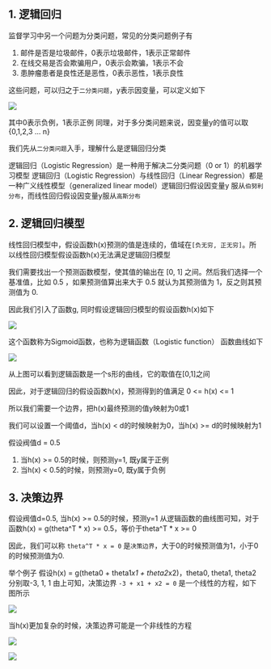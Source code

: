 ## 1. 逻辑回归
监督学习中另一个问题为分类问题，常见的分类问题例子有

1. 邮件是否是垃圾邮件，0表示垃圾邮件，1表示正常邮件
2. 在线交易是否会欺骗用户，0表示会欺骗，1表示不会
3. 患肿瘤患者是良性还是恶性，0表示恶性，1表示良性

这些问题，可以归之于`二分类问题`，y表示因变量，可以定义如下

![](http://52opencourse.com/?qa=blob&qa_blobid=8298951987645335658)

其中0表示负例，1表示正例
同理，对于多分类问题来说，因变量y的值可以取{0,1,2,3 ... n}

我们先从`二分类问题`入手，理解什么是逻辑回归分类

逻辑回归（Logistic Regression）是一种用于解决二分类问题（0 or 1）的机器学习模型
逻辑回归（Logistic Regression）与线性回归（Linear Regression）都是一种广义线性模型（generalized linear model）逻辑回归假设因变量y 服从`伯努利分布`，而线性回归假设因变量y服从`高斯分布`

## 2. 逻辑回归模型
线性回归模型中，假设函数h(x)预测的值是连续的，值域在`[负无穷, 正无穷]`。所以线性回归模型假设函数h(x)无法满足逻辑回归模型

我们需要找出一个预测函数模型，使其值的输出在 [0, 1] 之间。然后我们选择一个基准值，比如 0.5 ，如果预测值算出来大于 0.5 就认为其预测值为 1，反之则其预测值为 0.

因此我们引入了函数g, 同时假设逻辑回归模型的假设函数h(x)如下

![](http://52opencourse.com/?qa=blob&qa_blobid=10421873245604717587)

这个函数称为Sigmoid函数，也称为逻辑函数（Logistic function） 函数曲线如下

![](http://img.blog.csdn.net/20160409203837285)

从上图可以看到逻辑函数是一个s形的曲线，它的取值在[0,1]之间

因此，对于逻辑回归的假设函数h(x)，预测得到的值满足 0 <= h(x) <= 1

所以我们需要一个边界，把h(x)最终预测的值y映射为0或1

我们可以设置一个阈值d，当h(x) < d的时候映射为0，当h(x) >= d的时候映射为1

假设阀值d = 0.5

1. 当h(x) >= 0.5的时候，则预测y=1, 既y属于正例
2. 当h(x) < 0.5的时候，则预测y=0, 既y属于负例


## 3. 决策边界
假设阀值d=0.5, 当h(x) >= 0.5的时候，预测y=1
从逻辑函数的曲线图可知，对于函数h(x) = g(theta^T * x) >= 0.5，等价于theta^T * x >= 0

因此，我们可以称 `theta^T * x = 0` 是`决策边界`，大于0的时候预测值为1，小于0的时候预测值为0.

举个例子
假设h(x) = g(theta0 + theta1*x1 + theta2*x2)，theta0, theta1, theta2 分别取-3, 1, 1
由上可知，决策边界 `-3 + x1 + x2 = 0` 是一个线性的方程，如下图所示

![](http://52opencourse.com/?qa=blob&qa_blobid=17042785878272231122)

当h(x)更加复杂的时候，决策边界可能是一个非线性的方程

![](http://52opencourse.com/?qa=blob&qa_blobid=6779199348343391320)

![](http://52opencourse.com/?qa=blob&qa_blobid=14854555397734057469)


